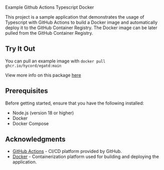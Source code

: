 Example Github Actions Typescript Docker

This project is a sample application that demonstrates the usage of Typescript with GitHub Actions to build a Docker image and automatically deploy it to the GitHub Container Registry. The Docker image can be later pulled from the GitHub Container Registry.

## Try It Out

You can pull an example image with `docker pull ghcr.io/hycord/egatd:main `

View more info on this package [here]([https://github.com/Hycord/egatd/pkgs/container/egatd]())

## Prerequisites

Before getting started, ensure that you have the following installed:

- Node.js (version 18 or higher)
- Docker
- Docker Compose

## Acknowledgments

- [GitHub Actions](https://docs.github.com/en/actions) - CI/CD platform provided by GitHub.
- [Docker](https://www.docker.com/) - Containerization platform used for building and deploying the application.
